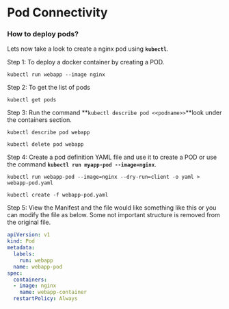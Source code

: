 # Pod Connectivity

### How to deploy pods?

Lets now take a look to create a nginx pod using **`kubectl`**.

Step 1: To deploy a docker container by creating a POD.

```
kubectl run webapp --image nginx
```

Step 2: To get the list of pods

```
kubectl get pods
```

Step 3: Run the command **`kubectl describe pod <<podname>>`**look under the containers section.

```
kubectl describe pod webapp
```

```
kubectl delete pod webapp
```

Step 4: Create a pod definition YAML file and use it to create a POD or use the command **`kubectl run myapp-pod --image=nginx`**.

```
kubectl run webapp-pod --image=nginx --dry-run=client -o yaml > webapp-pod.yaml
```

```
kubectl create -f webapp-pod.yaml
```

Step 5: View the Manifest and the file would like something like this or you can modify the file as below. Some not important structure is removed from the original file.

```yaml
apiVersion: v1
kind: Pod
metadata:
  labels:
    run: webapp
  name: webapp-pod
spec:
  containers:
  - image: nginx
    name: webapp-container
  restartPolicy: Always
```
